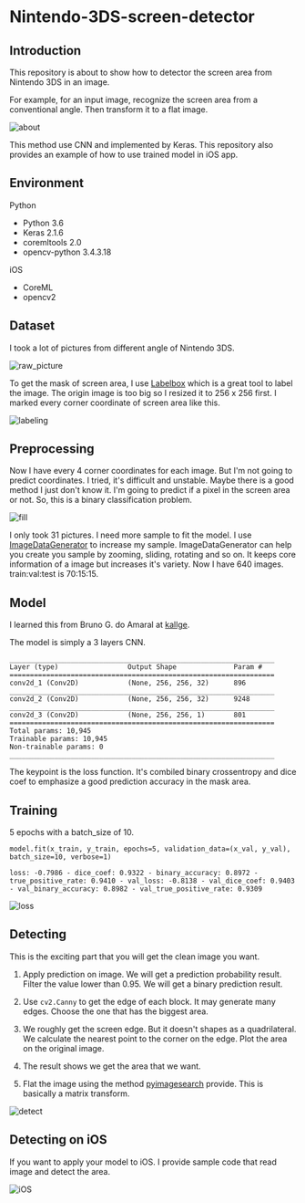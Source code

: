 # Nintendo-3DS-screen-detector

## Introduction
This repository is about to show how to detector the screen area from Nintendo 3DS in an image.

For example, for an input image, recognize the screen area from a conventional angle. Then transform it to a flat image.

![about](https://raw.githubusercontent.com/shabaoma/Nintendo-3DS-screen-detector/master/assets/about.png)

This method use CNN and implemented by Keras.
This repository also provides an example of how to use trained model in iOS app.

## Environment
Python
+ Python 3.6
+ Keras 2.1.6
+ coremltools 2.0
+ opencv-python 3.4.3.18

iOS
+ CoreML
+ opencv2

## Dataset
I took a lot of pictures from different angle of Nintendo 3DS.

![raw_picture](https://raw.githubusercontent.com/shabaoma/Nintendo-3DS-screen-detector/master/assets/raw_picture.png)

To get the mask of screen area, I use [Labelbox](https://labelbox.com/) which is a great tool to label the image. The origin image is too big so I resized it to 256 x 256 first. I marked every corner coordinate of screen area like this.

![labeling](https://raw.githubusercontent.com/shabaoma/Nintendo-3DS-screen-detector/master/assets/labeling.png)

## Preprocessing
Now I have every 4 corner coordinates for each image. But I'm not going to predict coordinates. I tried, it's difficult and unstable. Maybe there is a good method I just don't know it. I'm going to predict if a pixel in the screen area or not. So, this is a binary classification problem.

![fill](https://raw.githubusercontent.com/shabaoma/Nintendo-3DS-screen-detector/master/assets/fill.png)

I only took 31 pictures. I need more sample to fit the model. I use [ImageDataGenerator](https://keras.io/preprocessing/image/) to increase my sample. ImageDataGenerator can help you create you sample by zooming, sliding, rotating and so on. It keeps core information of a image but increases it's variety. Now I have 640 images.
train:val:test is 70:15:15.

## Model
I learned this from Bruno G. do Amaral at [kallge](https://www.kaggle.com/bguberfain/naive-keras).

The model is simply a 3 layers CNN.
```
_________________________________________________________________
Layer (type)                 Output Shape              Param #   
=================================================================
conv2d_1 (Conv2D)            (None, 256, 256, 32)      896       
_________________________________________________________________
conv2d_2 (Conv2D)            (None, 256, 256, 32)      9248      
_________________________________________________________________
conv2d_3 (Conv2D)            (None, 256, 256, 1)       801       
=================================================================
Total params: 10,945
Trainable params: 10,945
Non-trainable params: 0
_________________________________________________________________
```
The keypoint is the loss function. It's combiled binary crossentropy and dice coef to emphasize a good prediction accuracy in the mask area.

## Training
5 epochs with a batch_size of 10.
```
model.fit(x_train, y_train, epochs=5, validation_data=(x_val, y_val), batch_size=10, verbose=1)
```
```
loss: -0.7986 - dice_coef: 0.9322 - binary_accuracy: 0.8972 - true_positive_rate: 0.9410 - val_loss: -0.8138 - val_dice_coef: 0.9403 - val_binary_accuracy: 0.8982 - val_true_positive_rate: 0.9309
```
![loss](https://raw.githubusercontent.com/shabaoma/Nintendo-3DS-screen-detector/master/assets/loss.png)

## Detecting
This is the exciting part that you will get the clean image you want.

1. Apply prediction on image. We will get a prediction probability result. Filter the value lower than 0.95. We will get a binary prediction result.

2. Use `cv2.Canny` to get the edge of each block. It may generate many edges. Choose the one that has the biggest area.

3. We roughly get the screen edge. But it doesn't shapes as a  quadrilateral. We calculate the nearest point to the corner on the edge. Plot the area on the original image.

4. The result shows we get the area that we want.

5. Flat the image using the method [pyimagesearch](https://www.pyimagesearch.com/2014/05/05/building-pokedex-python-opencv-perspective-warping-step-5-6/) provide. This is basically a matrix transform.

![detect](https://raw.githubusercontent.com/shabaoma/Nintendo-3DS-screen-detector/master/assets/detect.png)

## Detecting on iOS
If you want to apply your model to iOS. I provide sample code that read image and detect the area.

![iOS](https://raw.githubusercontent.com/shabaoma/Nintendo-3DS-screen-detector/master/assets/iOS.png)
